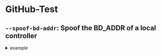 # GitHub-Test

## `--spoof-bd-addr`: Spoof the BD_ADDR of a local controller

<details><summary>example</summary>
<p>
    <pre>
    $ sudo <span style="font-weight: bold; color: #9fab76">bluing</span> --spoof-bd-addr AA:BB:CC:DD:EE:FF
    [<span style="font-weight: bold; color: #ecc179">WARNING</span>] The original HCI device number may have been changed
    [<span style="font-weight: bold; color: #7da9c7">INFO</span>] BD_ADDR changed: 11:22:33:44:55:66 -&gt; <span style="font-weight: bold; color: #7da9c7">AA:BB:CC:DD:EE:FF</span>
    </pre>
</p>
</details>
